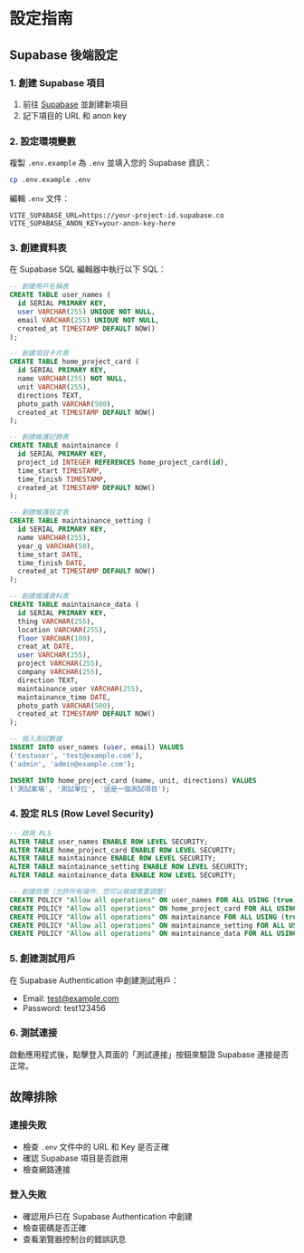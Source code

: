 # 設定指南

## Supabase 後端設定

### 1. 創建 Supabase 項目
1. 前往 [Supabase](https://supabase.com) 並創建新項目
2. 記下項目的 URL 和 anon key

### 2. 設定環境變數
複製 `.env.example` 為 `.env` 並填入您的 Supabase 資訊：

```bash
cp .env.example .env
```

編輯 `.env` 文件：
```
VITE_SUPABASE_URL=https://your-project-id.supabase.co
VITE_SUPABASE_ANON_KEY=your-anon-key-here
```

### 3. 創建資料表

在 Supabase SQL 編輯器中執行以下 SQL：

```sql
-- 創建用戶名稱表
CREATE TABLE user_names (
  id SERIAL PRIMARY KEY,
  user VARCHAR(255) UNIQUE NOT NULL,
  email VARCHAR(255) UNIQUE NOT NULL,
  created_at TIMESTAMP DEFAULT NOW()
);

-- 創建項目卡片表
CREATE TABLE home_project_card (
  id SERIAL PRIMARY KEY,
  name VARCHAR(255) NOT NULL,
  unit VARCHAR(255),
  directions TEXT,
  photo_path VARCHAR(500),
  created_at TIMESTAMP DEFAULT NOW()
);

-- 創建維護記錄表
CREATE TABLE maintainance (
  id SERIAL PRIMARY KEY,
  project_id INTEGER REFERENCES home_project_card(id),
  time_start TIMESTAMP,
  time_finish TIMESTAMP,
  created_at TIMESTAMP DEFAULT NOW()
);

-- 創建維護設定表
CREATE TABLE maintainance_setting (
  id SERIAL PRIMARY KEY,
  name VARCHAR(255),
  year_q VARCHAR(50),
  time_start DATE,
  time_finish DATE,
  created_at TIMESTAMP DEFAULT NOW()
);

-- 創建維護資料表
CREATE TABLE maintainance_data (
  id SERIAL PRIMARY KEY,
  thing VARCHAR(255),
  location VARCHAR(255),
  floor VARCHAR(100),
  creat_at DATE,
  user VARCHAR(255),
  project VARCHAR(255),
  company VARCHAR(255),
  direction TEXT,
  maintainance_user VARCHAR(255),
  maintainance_time DATE,
  photo_path VARCHAR(500),
  created_at TIMESTAMP DEFAULT NOW()
);

-- 插入測試數據
INSERT INTO user_names (user, email) VALUES 
('testuser', 'test@example.com'),
('admin', 'admin@example.com');

INSERT INTO home_project_card (name, unit, directions) VALUES 
('測試案場', '測試單位', '這是一個測試項目');
```

### 4. 設定 RLS (Row Level Security)

```sql
-- 啟用 RLS
ALTER TABLE user_names ENABLE ROW LEVEL SECURITY;
ALTER TABLE home_project_card ENABLE ROW LEVEL SECURITY;
ALTER TABLE maintainance ENABLE ROW LEVEL SECURITY;
ALTER TABLE maintainance_setting ENABLE ROW LEVEL SECURITY;
ALTER TABLE maintainance_data ENABLE ROW LEVEL SECURITY;

-- 創建政策（允許所有操作，您可以根據需要調整）
CREATE POLICY "Allow all operations" ON user_names FOR ALL USING (true);
CREATE POLICY "Allow all operations" ON home_project_card FOR ALL USING (true);
CREATE POLICY "Allow all operations" ON maintainance FOR ALL USING (true);
CREATE POLICY "Allow all operations" ON maintainance_setting FOR ALL USING (true);
CREATE POLICY "Allow all operations" ON maintainance_data FOR ALL USING (true);
```

### 5. 創建測試用戶

在 Supabase Authentication 中創建測試用戶：
- Email: test@example.com
- Password: test123456

### 6. 測試連接

啟動應用程式後，點擊登入頁面的「測試連接」按鈕來驗證 Supabase 連接是否正常。

## 故障排除

### 連接失敗
- 檢查 `.env` 文件中的 URL 和 Key 是否正確
- 確認 Supabase 項目是否啟用
- 檢查網路連接

### 登入失敗
- 確認用戶已在 Supabase Authentication 中創建
- 檢查密碼是否正確
- 查看瀏覽器控制台的錯誤訊息